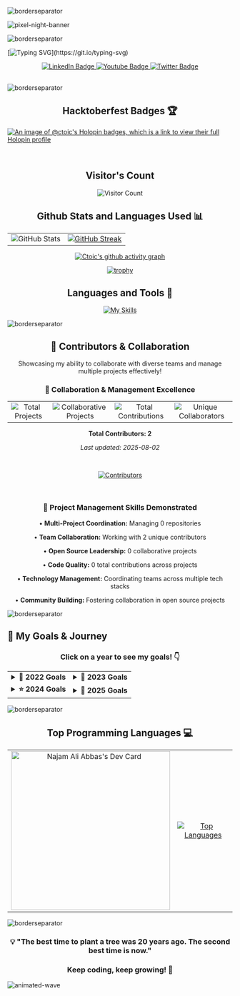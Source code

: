 ![borderseparator](https://github.com/Ctoic/Ctoic/assets/90936436/b0885c98-6e49-4365-93f1-fd2fcaed194c)

![pixel-night-banner](https://github.com/Ctoic/Ctoic/assets/90936436/fab74104-e85f-44fe-aa92-9eb7aba51e30)

![borderseparator](https://github.com/Ctoic/Ctoic/assets/90936436/b0885c98-6e49-4365-93f1-fd2fcaed194c)

[![Typing SVG](https://readme-typing-svg.demolab.com?font=Fira+Code&size=30&pause=1000&center=true&width=435&lines=Hello+Geeks!;I'm+Najam+Ali+Abbas;Dreamer+and+Doer;Sophomore+Computer+Science+Student;Passionate+About+Web+Development;Open-Source+Contributor;AI+and+Machine+Learning+Aspirant;Coding+is+My+Superpower;Embracing+Challenges;Knowledge+Grows+When+Shared;The+Journey+is+the+Reward;Keep+Building,+Keep+Learning!)](https://git.io/typing-svg)

<div id="header" align="center">
<div id="badges">
  <a href="https://www.linkedin.com/in/najam-ali-abbas-614211216/">
    <img src="https://img.shields.io/badge/LinkedIn-blue?style=for-the-badge&logo=linkedin&logoColor=white" alt="LinkedIn Badge"/>
  </a>
  <a href="https://www.youtube.com/channel/UC4ZY1JKm3nuqX3XcCf9l0xQ/featured">
    <img src="https://img.shields.io/badge/YouTube-red?style=for-the-badge&logo=youtube&logoColor=white" alt="Youtube Badge"/>
  </a>
  <a href="https://twitter.com/Ct0ic">
    <img src="https://img.shields.io/badge/Twitter-blue?style=for-the-badge&logo=twitter&logoColor=white" alt="Twitter Badge"/>
  </a>
</div>
</div>
<br>

![borderseparator](https://github.com/Ctoic/Ctoic/assets/90936436/ff2a1e28-a7ad-448e-a20e-cc3a62715e72)

<h2 align="center"> Hacktoberfest Badges 🏆</h2>
  
[![An image of @ctoic's Holopin badges, which is a link to view their full Holopin profile](https://holopin.me/ctoic)](https://holopin.io/@ctoic)

<br>
<div align="center">
<h2>Visitor's Count</h2>

![Visitor Count](https://profile-counter.glitch.me/{Ctoic}/count.svg) 

</div>

<div>
<h2 align="center"> Github Stats and Languages Used 📊 </h2>
</div>

<table>
  <tr>
    <td align="center">
      <img src="https://github-readme-stats.vercel.app/api?username=ctoic&show_icons=true&theme=gotham" alt="GitHub Stats" />
    </td>
    <td align="center">
      <a href="https://git.io/streak-stats">
        <img src="https://streak-stats.demolab.com/?user=ctoic&theme=gotham" alt="GitHub Streak" />
      </a>
    </td>
  </tr>
</table>

<div align="center">
    
[![Ctoic's github activity graph](https://github-readme-activity-graph.vercel.app/graph?username=ctoic&theme=gotham)](https://github.com/ctoic/github-readme-activity-graph)

</div>

<div align="center">
  
[![trophy](https://github-profile-trophy.vercel.app/?username=ctoic&theme=algolia)](https://github.com/ctoic/github-profile-trophy)

</div>

<div align="center"> 
  <h2>Languages and Tools 🧰</h2>
   
 [![My Skills](https://skillicons.dev/icons?i=py,c,cpp,java,cs,html,css,javascript,php,magento,bash,bootstrap,django,flask,docker,eclipse,figma,github,ai,linux,md,netlify,vim,visualstudio,&theme=dark&perline=12)](https://skillicons.dev)

</div>

![borderseparator](https://github.com/Ctoic/Ctoic/assets/90936436/b0885c98-6e49-4365-93f1-fd2fcaed194c)

<div align="center">
  <h2>🤝 Contributors & Collaboration</h2>
  <p>Showcasing my ability to collaborate with diverse teams and manage multiple projects effectively!</p>
  
  
<div align="center">
  <h3>🎯 Collaboration & Management Excellence</h3>
  
  <table>
    <tr>
      <td align="center">
        <img src="https://img.shields.io/badge/Total%20Projects-0-blue?style=for-the-badge&logo=github" alt="Total Projects"/>
      </td>
      <td align="center">
        <img src="https://img.shields.io/badge/Collaborative%20Projects-0-green?style=for-the-badge&logo=users" alt="Collaborative Projects"/>
      </td>
      <td align="center">
        <img src="https://img.shields.io/badge/Total%20Contributions-0-orange?style=for-the-badge&logo=code" alt="Total Contributions"/>
      </td>
      <td align="center">
        <img src="https://img.shields.io/badge/Unique%20Collaborators-0-purple?style=for-the-badge&logo=user-friends" alt="Unique Collaborators"/>
      </td>
    </tr>
  </table>
</div>

  
  <p align="center">
    <strong>Total Contributors: 2</strong>
  </p>
  
  <p align="center">
    <em>Last updated: 2025-08-02</em>
  </p>  
  <br />
  
  <p align="center">
    <a href="https://github.com/ctoic/Ctoic/graphs/contributors">
      <img src="https://contrib.rocks/image?repo=ctoic/Ctoic" alt="Contributors" />
    </a>
  </p>
  
  <br />
  
  <div align="center">
    <h3>🚀 Project Management Skills Demonstrated</h3>
    <p>• <strong>Multi-Project Coordination:</strong> Managing 0 repositories</p>
    <p>• <strong>Team Collaboration:</strong> Working with 2 unique contributors</p>
    <p>• <strong>Open Source Leadership:</strong> 0 collaborative projects</p>
    <p>• <strong>Code Quality:</strong> 0 total contributions across projects</p>
    <p>• <strong>Technology Management:</strong> Coordinating teams across multiple tech stacks</p>
    <p>• <strong>Community Building:</strong> Fostering collaboration in open source projects</p>
  </div>
</div>

![borderseparator](https://github.com/Ctoic/Ctoic/assets/90936436/b0885c98-6e49-4365-93f1-fd2fcaed194c)

## 🎯 My Goals & Journey

<div align="center">

### Click on a year to see my goals! 👇

<table>
  <tr>
    <td align="center">
      <details>
        <summary><strong>🎯 2022 Goals</strong></summary>
        <br>
        <ul align="left">
          <li>🎓 Complete first year of Computer Science with excellence</li>
          <li>💻 Learn fundamentals of programming (C++, Python)</li>
          <li>🌐 Build my first website</li>
          <li>📚 Read 12 programming books</li>
          <li>🤝 Join developer communities</li>
          <li>💪 Establish consistent study routine</li>
          <li>🏆 Participate in coding competitions</li>
          <li>📱 Create first mobile app prototype</li>
        </ul>
      </details>
    </td>
    <td align="center">
      <details>
        <summary><strong>🚀 2023 Goals</strong></summary>
        <br>
        <ul align="left">
          <li>🌟 Master web development (HTML, CSS, JavaScript)</li>
          <li>⚛️ Learn React and modern frameworks</li>
          <li>🐍 Dive deep into Python and Django</li>
          <li>🔥 Contribute to 5+ open source projects</li>
          <li>📈 Build and deploy 3 full-stack projects</li>
          <li>🎤 Give my first tech talk</li>
          <li>👥 Mentor junior developers</li>
          <li>💼 Complete first internship</li>
          <li>🏃‍♂️ Maintain work-life balance</li>
        </ul>
      </details>
    </td>
  </tr>
  <tr>
    <td align="center">
      <details>
        <summary><strong>⭐ 2024 Goals</strong></summary>
        <br>
        <ul align="left">
          <li>🇵🇰 Be among top contributors of Pakistan</li>
          <li>🌍 Contribute to Climate change mitigation project</li>
          <li>💰 Earn through freelancing and projects</li>
          <li>🤝 Build Open Source Community for Pakistan</li>
          <li>📈 Grow Pakistan Developer community on GitHub</li>
          <li>🎓 Conduct 10+ seminars and workshops for students</li>
          <li>🏋️ Go to gym daily and maintain fitness</li>
          <li>🚀 Build and launch a product</li>
          <li>💼 Start a business venture</li>
          <li>👨‍👩‍👧‍👦 Spend quality time with family</li>
          <li>🎉 Proud to be featured on <a href="https://www.instagram.com/p/CzHNzsrrVAt/?utm_source=ig_web_copy_link&igsh=MzRlODBiNWFlZA==">GitHub Education</a></li>
        </ul>
      </details>
    </td>
    <td align="center">
      <details>
        <summary><strong>🌟 2025 Goals</strong></summary>
        <br>
        <ul align="left">
          <li>🧠 Master AI/ML and contribute to innovative projects</li>
          <li>🌐 Launch SaaS product with global reach</li>
          <li>📚 Publish technical articles and tutorials</li>
          <li>🎯 Achieve 1000+ GitHub followers</li>
          <li>🏆 Win major hackathons and coding competitions</li>
          <li>💼 Scale business to 6-figure revenue</li>
          <li>🎓 Complete advanced certifications in cloud computing</li>
          <li>🌍 Speak at international tech conferences</li>
          <li>👥 Build team of 10+ developers</li>
          <li>📖 Write and publish a programming book</li>
          <li>🏠 Invest in real estate</li>
          <li>💪 Complete a marathon</li>
        </ul>
      </details>
    </td>
  </tr>
</table>

</div>

![borderseparator](https://github.com/Ctoic/Ctoic/assets/90936436/ff2a1e28-a7ad-448e-a20e-cc3a62715e72)

<div align="center">
  <h2>Top Programming Languages 💻</h2>
  <table>
    <tr>
      <td align="center">
        <a href="https://app.daily.dev/ctoic">
          <img src="https://api.daily.dev/devcards/v2/IksW1Yr2Dr3Z9v7uInnka.png?type=default&r=ifc" 
               width="356" alt="Najam Ali Abbas's Dev Card" />
        </a>
      </td>
      <td align="center">
        <a href="https://github.com/ctoic/github-readme-stats">
          <img src="https://github-readme-stats.vercel.app/api/top-langs/?username=ctoic&theme=gotham&langs_count=11" 
               alt="Top Languages" />
        </a>
      </td>
    </tr>
  </table>
</div>

![borderseparator](https://github.com/Ctoic/Ctoic/assets/90936436/ff2a1e28-a7ad-448e-a20e-cc3a62715e72)

<div align="center">
  
### 💡 "The best time to plant a tree was 20 years ago. The second best time is now." 
### Keep coding, keep growing! 🚀

</div>

![animated-wave](https://github.com/Ctoic/Ctoic/assets/90936436/f12da875-8704-4e89-80f8-31c42713adec)

